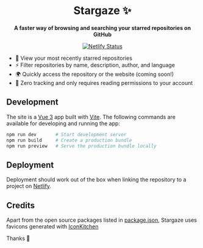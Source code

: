 <h1 align="center">
  Stargaze ✨
</h1>

<p align="center">
  <strong>A faster way of browsing and searching your starred repositories on GitHub</strong>
</p>

<p align="center">
<a href="https://app.netlify.com/sites/stargaze-for-github/deploys">
   <img src="https://api.netlify.com/api/v1/badges/2995cd1d-4c6a-422d-a6ca-d1d7ccd41119/deploy-status" alt="Netlify Status" />
</a>
</p>

- 👀 View your most recently starred repositories
- ⚡️ Filter repositories by name, description, author, and language
- 🌍 Quickly access the repository or the website (coming soon!)
- 🤝 Zero tracking and only requires reading permissions to your account

## Development

The site is a [Vue 3](https://vuejs.org) app built with [Vite](https://vitejs.dev). The following commands are available for developing and running the app:

```sh
npm run dev       # Start development server
npm run build     # Create a production bundle
npm run preview   # Serve the production bundle locally
```

## Deployment

Deployment should work out of the box when linking the repository to a project on [Netlify](https://netlify.com).

## Credits

Apart from the open source packages listed in [package.json](package.json), Stargaze uses favicons generated with [IconKitchen](https://icon.kitchen/)

Thanks 🙏
